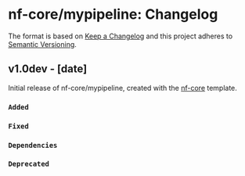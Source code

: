 # nf-core/mypipeline: Changelog

The format is based on [Keep a Changelog](https://keepachangelog.com/en/1.0.0/)
and this project adheres to [Semantic Versioning](https://semver.org/spec/v2.0.0.html).

## v1.0dev - [date]

Initial release of nf-core/mypipeline, created with the [nf-core](https://nf-co.re/) template.

### `Added`

### `Fixed`

### `Dependencies`

### `Deprecated`
